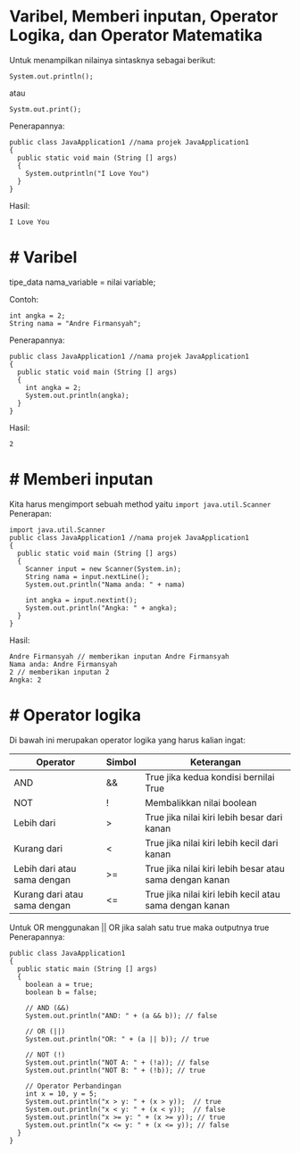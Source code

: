 # Varibel, Memberi inputan, Operator Logika, dan Operator Matematika

Untuk menampilkan nilainya sintasknya sebagai berikut:
```
System.out.println(); 
```
atau
```
Systm.out.print();
```
Penerapannya:
```
public class JavaApplication1 //nama projek JavaApplication1 
{
  public static void main (String [] args)
  {
    System.outprintln("I Love You")
  }
}
```
Hasil:
```
I Love You
```
# # Varibel
tipe_data nama_variable = nilai variable;

Contoh:
```
int angka = 2;
String nama = "Andre Firmansyah";
```
Penerapannya:
```
public class JavaApplication1 //nama projek JavaApplication1 
{
  public static void main (String [] args)
  {
    int angka = 2;
    System.out.println(angka);
  }
}
```
Hasil:
```
2
```
# # Memberi inputan
Kita harus mengimport sebuah method yaitu ```import java.util.Scanner```
Penerapan:
```
import java.util.Scanner
public class JavaApplication1 //nama projek JavaApplication1 
{
  public static void main (String [] args)
  {
    Scanner input = new Scanner(System.in);
    String nama = input.nextLine();
    System.out.println("Nama anda: " + nama)

    int angka = input.nextint();
    System.out.println("Angka: " + angka);
  }
}
```
Hasil:
```
Andre Firmansyah // memberikan inputan Andre Firmansyah
Nama anda: Andre Firmansyah
2 // memberikan inputan 2
Angka: 2
```
# # Operator logika
Di bawah ini merupakan operator logika yang harus kalian ingat:

| Operator | Simbol | Keterangan |
|----------|--------|------------|
| AND      | &&  | True jika kedua kondisi bernilai True |
| NOT      | !    | Membalikkan nilai boolean |
| Lebih dari | >  | True jika nilai kiri lebih besar dari kanan |
| Kurang dari | < | True jika nilai kiri lebih kecil dari kanan |
| Lebih dari atau sama dengan | >= | True jika nilai kiri lebih besar atau sama dengan kanan |
| Kurang dari atau sama dengan | <= | True jika nilai kiri lebih kecil atau sama dengan kanan |

Untuk OR menggunakan || 
OR jika salah satu true maka outputnya true
Penerapannya:
```
public class JavaApplication1
{
  public static main (String [] args)
  {
    boolean a = true;
    boolean b = false;
  
    // AND (&&)
    System.out.println("AND: " + (a && b)); // false
  
    // OR (||)
    System.out.println("OR: " + (a || b)); // true
  
    // NOT (!)
    System.out.println("NOT A: " + (!a)); // false
    System.out.println("NOT B: " + (!b)); // true

    // Operator Perbandingan
    int x = 10, y = 5;
    System.out.println("x > y: " + (x > y));  // true
    System.out.println("x < y: " + (x < y));  // false
    System.out.println("x >= y: " + (x >= y)); // true
    System.out.println("x <= y: " + (x <= y)); // false
  }
}
```

